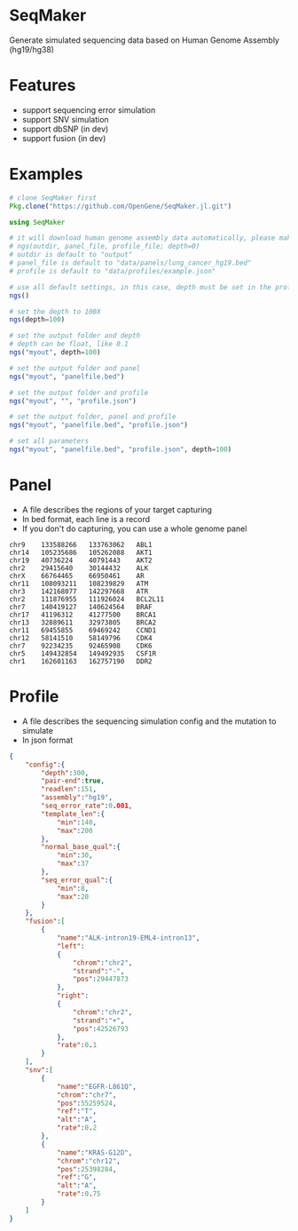 # SeqMaker
Generate simulated sequencing data based on Human Genome Assembly (hg19/hg38)

# Features
* support sequencing error simulation
* support SNV simulation
* support dbSNP (in dev)
* support fusion (in dev)

# Examples
```julia
# clone SeqMaker first
Pkg.clone("https://github.com/OpenGene/SeqMaker.jl.git")

using SeqMaker

# it will download human genome assembly data automatically, please make sure your system can access internet
# ngs(outdir, panel_file, profile_file; depth=0)
# outdir is default to "output"
# panel_file is default to "data/panels/lung_cancer_hg19.bed"
# profile is default to "data/profiles/example.json"

# use all default settings, in this case, depth must be set in the profile.json
ngs()

# set the depth to 100X
ngs(depth=100)

# set the output folder and depth
# depth can be float, like 0.1
ngs("myout", depth=100)

# set the output folder and panel
ngs("myout", "panelfile.bed")

# set the output folder and profile
ngs("myout", "", "profile.json")

# set the output folder, panel and profile
ngs("myout", "panelfile.bed", "profile.json")

# set all parameters
ngs("myout", "panelfile.bed", "profile.json", depth=100)
```

# Panel
* A file describes the regions of your target capturing
* In bed format, each line is a record
* If you don't do capturing, you can use a whole genome panel

```tsv
chr9    133588266   133763062   ABL1
chr14   105235686   105262088   AKT1
chr19   40736224    40791443    AKT2
chr2    29415640    30144432    ALK
chrX    66764465    66950461    AR
chr11   108093211   108239829   ATM
chr3    142168077   142297668   ATR
chr2    111876955   111926024   BCL2L11
chr7    140419127   140624564   BRAF
chr17   41196312    41277500    BRCA1
chr13   32889611    32973805    BRCA2
chr11   69455855    69469242    CCND1
chr12   58141510    58149796    CDK4
chr7    92234235    92465908    CDK6
chr5    149432854   149492935   CSF1R
chr1    162601163   162757190   DDR2
```

# Profile
* A file describes the sequencing simulation config and the mutation to simulate
* In json format

```json
{
    "config":{
        "depth":300,
        "pair-end":true,
        "readlen":151,
        "assembly":"hg19",
        "seq_error_rate":0.001,
        "template_len":{
            "min":140,
            "max":200
        },
        "normal_base_qual":{
            "min":30,
            "max":37
        },
        "seq_error_qual":{
            "min":8,
            "max":20
        }
    },
    "fusion":[
        {
            "name":"ALK-intron19-EML4-intron13",
            "left":
            {
                "chrom":"chr2",
                "strand":"-",
                "pos":29447873
            },
            "right":
            {
                "chrom":"chr2",
                "strand":"+",
                "pos":42526793
            },
            "rate":0.1
        }
    ],
    "snv":[
        {
            "name":"EGFR-L861Q",
            "chrom":"chr7",
            "pos":55259524,
            "ref":"T",
            "alt":"A",
            "rate":0.2
        },
        {
            "name":"KRAS-G12D",
            "chrom":"chr12",
            "pos":25398284,
            "ref":"G",
            "alt":"A",
            "rate":0.75
        }
    ]
}
```
